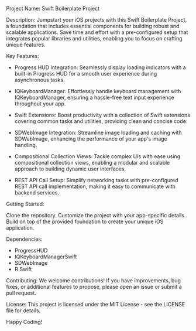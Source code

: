 Project Name: Swift Boilerplate Project

Description:
Jumpstart your iOS projects with this Swift Boilerplate Project, a foundation that includes essential components for building robust and scalable applications. Save time and effort with a pre-configured setup that integrates popular libraries and utilities, enabling you to focus on crafting unique features.

Key Features:

- Progress HUD Integration: Seamlessly display loading indicators with a built-in Progress HUD for a smooth user experience during asynchronous tasks.

- IQKeyboardManager: Effortlessly handle keyboard management with IQKeyboardManager, ensuring a hassle-free text input experience throughout your app.

- Swift Extensions: Boost productivity with a collection of Swift extensions covering common tasks and utilities, providing clean and concise code.

- SDWebImage Integration: Streamline image loading and caching with SDWebImage, enhancing the performance of your app's image handling.

- Compositional Collection Views: Tackle complex UIs with ease using compositional collection views, enabling a modular and scalable approach to building dynamic user interfaces.

- REST API Call Setup: Simplify networking tasks with pre-configured REST API call implementation, making it easy to communicate with backend services.

Getting Started:

Clone the repository.
Customize the project with your app-specific details.
Build on top of the provided foundation to create your unique iOS application.

Dependencies:
- ProgressHUD
- IQKeyboardManagerSwift
- SDWebImage
- R.Swift

Contributing:
We welcome contributions! If you have improvements, bug fixes, or additional features to propose, please open an issue or submit a pull request.

License:
This project is licensed under the MIT License - see the LICENSE file for details.

Happy Coding!

